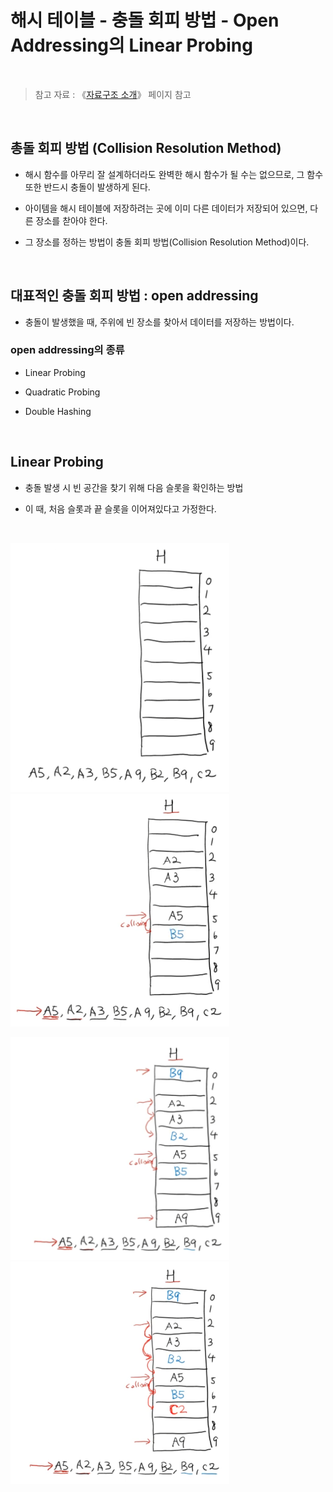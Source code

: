 # 해시 테이블 - 충돌 회피 방법 - Open Addressing의 Linear Probing

<br/>

>  참고 자료 : 《<a href="https://github.com/SangYoonLee1231/TIL/blob/main/DataStructure/data_structure_introduction.md">자료구조 소개</a>》 페이지 참고

<br/>

## 총돌 회피 방법 (Collision Resolution Method)

* 해시 함수를 아무리 잘 설계하더라도 완벽한 해시 함수가 될 수는 없으므로, 그 함수 또한 반드시 충돌이 발생하게 된다.

* 아이템을 해시 테이블에 저장하려는 곳에 이미 다른 데이터가 저장되어 있으면, 다른 장소를 찯아야 한다.

* 그 장소를 정하는 방법이 충돌 회피 방법(Collision Resolution Method)이다.

<br/>

## 대표적인 충돌 회피 방법 : open addressing

* 충돌이 발생했을 때, 주위에 빈 장소를 찾아서 데이터를 저장하는 방법이다.

### open addressing의 종류

* Linear Probing

* Quadratic Probing

* Double Hashing

<br/>

## Linear Probing

* 충돌 발생 시 빈 공간을 찾기 위해 다음 슬롯을 확인하는 방법

* 이 때, 처음 슬롯과 끝 슬롯을 이어져있다고 가정한다.

<br/>

<img src="img/hash_table6.png" width="350px"> &nbsp;&nbsp;&nbsp;&nbsp;&nbsp;&nbsp;&nbsp;&nbsp;&nbsp; <img src="img/hash_table7.png" width="350px">

<img src="img/hash_table8.png" width="350px"> &nbsp;&nbsp;&nbsp;&nbsp;&nbsp;&nbsp;&nbsp;&nbsp;&nbsp; <img src="img/hash_table9.png" width="350px">